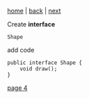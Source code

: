 [home](./page01.md) | [back](./page02.md) | [next](./page04.md)

Create **interface**
```
Shape
```
add code
```
public interface Shape {
    void draw();
}
```


[page 4](./page04.md)
